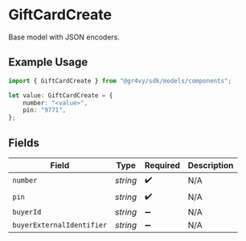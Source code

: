 # GiftCardCreate

Base model with JSON encoders.

## Example Usage

```typescript
import { GiftCardCreate } from "@gr4vy/sdk/models/components";

let value: GiftCardCreate = {
    number: "<value>",
    pin: "9771",
};
```

## Fields

| Field                     | Type                      | Required                  | Description               |
| ------------------------- | ------------------------- | ------------------------- | ------------------------- |
| `number`                  | *string*                  | :heavy_check_mark:        | N/A                       |
| `pin`                     | *string*                  | :heavy_check_mark:        | N/A                       |
| `buyerId`                 | *string*                  | :heavy_minus_sign:        | N/A                       |
| `buyerExternalIdentifier` | *string*                  | :heavy_minus_sign:        | N/A                       |